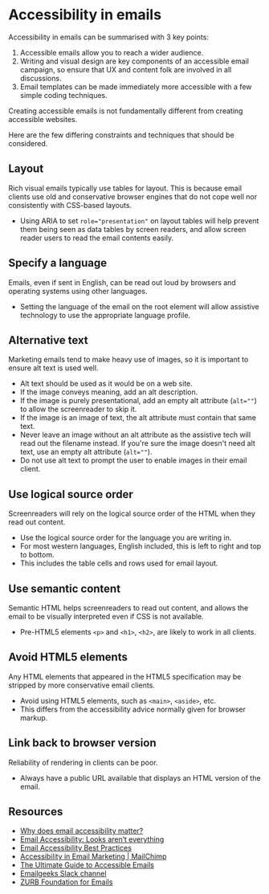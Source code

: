 # Accessibility in emails

Accessibility in emails can be summarised with 3 key points:

1. Accessible emails allow you to reach a wider audience.
1. Writing and visual design are key components of an accessible email campaign, so ensure that UX and content folk are involved in all discussions.
1. Email templates can be made immediately more accessible with a few simple coding techniques.

Creating accessible emails is not fundamentally different from creating accessible websites.

Here are the few differing constraints and techniques that should be considered.

## Layout

Rich visual emails typically use tables for layout. This is because email clients use old and conservative browser engines that do not cope well nor consistently with CSS-based layouts.

- Using ARIA to set `role="presentation"` on layout tables will help prevent them being seen as data tables by screen readers, and allow screen reader users to read the email contents easily.

## Specify a language

Emails, even if sent in English, can be read out loud by browsers and operating systems using other languages.

- Setting the language of the email on the root element will allow assistive technology to use the appropriate language profile.

## Alternative text

Marketing emails tend to make heavy use of images, so it is important to ensure alt text is used well.

- Alt text should be used as it would be on a web site.
- If the image conveys meaning, add an alt description.
- If the image is purely presentational, add an empty alt attribute (`alt=""`) to allow the screenreader to skip it.
- If the image is an image of text, the alt attribute must contain that same text.
- Never leave an image without an alt attribute as the assistive tech will read out the filename instead. If you're sure the image doesn't need alt text, use an empty alt attribute (`alt=""`). 
- Do not use alt text to prompt the user to enable images in their email client.

## Use logical source order

Screenreaders will rely on the logical source order of the HTML when they read out content.

- Use the logical source order for the language you are writing in.
- For most western languages, English included, this is left to right and top to bottom.
- This includes the table cells and rows used for email layout.

## Use semantic content

Semantic HTML helps screenreaders to read out content, and allows the email to be visually interpreted even if CSS is not available.

- Pre-HTML5 elements `<p>` and `<h1>`, `<h2>`, are likely to work in all clients.

## Avoid HTML5 elements

Any HTML elements that appeared in the HTML5 specification may be stripped by more conservative email clients.

- Avoid using HTML5 elements, such as `<main>`, `<aside>`, etc.
- This differs from the accessibility advice normally given for browser markup.

## Link back to browser version

Reliability of rendering in clients can be poor.

- Always have a public URL available that displays an HTML version of the email.

## Resources

- [Why does email accessibility matter?](https://content.myemma.com/blog/why-does-email-accessibility-matter)
- [Email Accessibility: Looks aren’t everything](https://explore.reallygoodemails.com/email-accessibility-looks-arent-everything-ad0b1f6af0a4)
- [Email Accessibility Best Practices](https://www.emailonacid.com/blog/article/email-development/email-accessibilty-in-2017/)
- [Accessibility in Email Marketing | MailChimp](https://mailchimp.com/resources/accessibility-in-email-marketing/)
- [The Ultimate Guide to Accessible Emails](https://litmus.com/blog/ultimate-guide-accessible-emails)
- [Emailgeeks Slack channel](https://email.geeks.chat)
- [ZURB Foundation for Emails](https://foundation.zurb.com/emails/email-templates.html)
